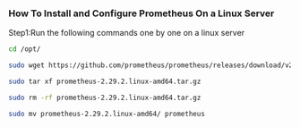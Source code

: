 ###  How To Install and Configure Prometheus On a Linux Server
Step1:Run the following commands one by one on a linux server
```sh
cd /opt/
```
```sh
sudo wget https://github.com/prometheus/prometheus/releases/download/v2.29.2/prometheus-2.29.2.linux-amd64.tar.gz
```
```sh
sudo tar xf prometheus-2.29.2.linux-amd64.tar.gz
```
```sh
sudo rm -rf prometheus-2.29.2.linux-amd64.tar.gz
```
```sh
sudo mv prometheus-2.29.2.linux-amd64/ prometheus
```







